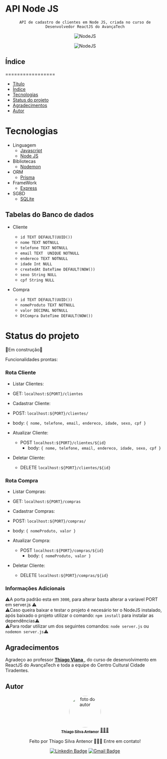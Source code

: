 # API Node JS

<div align="center">
  
`API de cadastro de clientes em Node JS, criada no curso de Desenvolvedor ReactJS do AvançaTech`
  
![NodeJS](https://img.shields.io/badge/Node.js-43853D?style=for-the-badge&logo=node.js&logoColor=white)

![NodeJS](https://img.shields.io/badge/SQLite-07405E?style=for-the-badge&logo=sqlite&logoColor=white)

</div>

## Índice
=================
<!--ts-->
* [Título](#api--node-js)
* [Índice](#índice)
* [Tecnologias](#tecnologias)
* [Status do projeto](#status-do-projeto)
* [Agradecimentos](#agradecimentos)
* [Autor](#autor)
<!--te-->

# Tecnologias

- Linguagem
  - [Javascript](https://developer.mozilla.org/pt-BR/docs/Web/JavaScript)
  - [Node JS](https://nodejs.org)
- Bibliotecas
  - [Nodemon](https://www.npmjs.com/package/nodemon)
- ORM
  - [Prisma](https://www.prisma.io/)
- FrameWork
  - [Express](https://expressjs.com/pt-br/)
- SGBD
  - [SQLite](https://www.sqlite.org/)  

## Tabelas do Banco de dados
- Cliente
  - `id TEXT DEFAULT(UUID())`
  - `nome TEXT NOTNULL`
  - `telefone TEXT NOTNULL`
  - `email TEXT  UNIQUE NOTNULL`
  - `endereco TEXT NOTNULL`
  - `idade Int NULL`
  - `createdAt DateTime DEFAULT(NOW())`
  - `sexo String NULL`
  - `cpf String NULL`
 
- Compra
  - `id TEXT DEFAULT(UUID())`
  - `nomeProduto TEXT NOTNULL`
  - `valor DECIMAL NOTNULL`
  - `DtCompra DateTime DEFAULT(NOW())`

# Status do projeto
🚧Em construção🚧

Funcionalidades prontas:

<h3>Rota Cliente</h3>

- Listar Clientes:
-   GET: `localhost:${PORT}/clientes`
- Cadastrar Cliente:
-   POST: `localhost:${PORT}/clientes/`
  - body: `{
               nome,
               telefone,
               email,
               endereco,
               idade,
               sexo,
               cpf
            }`    
- Atualizar Cliente:
  - POST `localhost:${PORT}/clientes/${id}`
    - body: `{
               nome,
               telefone,
               email,
               endereco,
               idade,
               sexo,
               cpf
            }`

- Deletar Cliente:
  - DELETE `localhost:${PORT}/clientes/${id}`
 
<h3>Rota Compra</h3>

- Listar Compras:
-   GET: `localhost:${PORT}/compras`
- Cadastrar Compras:
-   POST: `localhost:${PORT}/compras/`
  - body: `{
               nomeProduto,
               valor
            }`    
- Atualizar Compra:
  - POST `localhost:${PORT}/compras/${id}`
    - body: `{
               nomeProduto,
               valor
            }`

- Deletar Cliente:
  - DELETE `localhost:${PORT}/compras/${id}`

<h3> Informações Adicionais </h3>

⚠️A porta padrão esta em `3000`, para alterar basta alterar a variavel PORT em server.js ⚠️<br>
⚠️Caso queira baixar e testar o projeto é necesário ter o NodeJS instalado, após baixado o projeto utilizar o comando: `npm install` para instalar as dependências⚠️<br>
⚠️Para rodar utilizar um dos seguintes comandos: `node server.js` ou `nodemon server.js`⚠️
    
## Agradecimentos
Agradeço ao professor <a href="https://github.com/tvm-dev" target="_blank"><strong>Thiago Viana</strong> </a>, do curso de desenvolvimento em ReactJS do AvançaTech e toda a equipe do Centro Cultural Cidade Tiradentes.

## Autor

<div align="center">
<a href="https://www.linkedin.com/in/thiago-antenor/">
<img style="border-radius: 50%;" src="https://avatars.githubusercontent.com/u/99970279?v=4" width="100px;" alt="foto do autor"/>
 <br />
 <sub><b>Thiago Silva Antenor</b></sub></a> <a href="https://www.linkedin.com/in/thiago-antenor/" title="Linkedin"> 🧑🏾‍💻</a>


Feito por Thiago Silva Antenor 👨🏾‍💻 Entre em contato!

[![Linkedin Badge](https://img.shields.io/badge/-Thiago-blue?style=flat-square&logo=Linkedin&logoColor=white&link=https://www.linkedin.com/in/thiago-antenor/)](https://www.linkedin.com/in/thiago-antenor/) 
[![Gmail Badge](https://img.shields.io/badge/-thiagoantenor31@gmail.com-c14438?style=flat-square&logo=Gmail&logoColor=white&link=mailto:thiagoantenor31.com)](mailto:thiagoantenor31.com)
</div>
